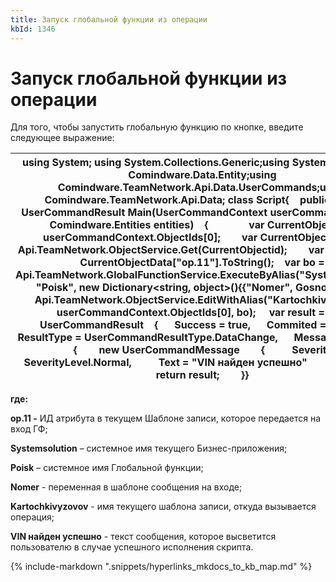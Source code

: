 ```yaml
---
title: Запуск глобальной функции из операции
kbId: 1346
---
```


# Запуск глобальной функции из операции

Для того, чтобы запустить глобальную функцию по кнопке, введите следующее выражение:

| using System; using System.Collections.Generic;using System.Linq;using Comindware.Data.Entity;using Comindware.TeamNetwork.Api.Data.UserCommands;using Comindware.TeamNetwork.Api.Data; class Script{    public static UserCommandResult Main(UserCommandContext userCommandContext, Comindware.Entities entities)    {               var CurrentObjectid = userCommandContext.ObjectIds[0];        var CurrentObjectData = Api.TeamNetwork.ObjectService.Get(CurrentObjectid);        var Gosnomer = CurrentObjectData["op.11"].ToString();    var bo = Api.TeamNetwork.GlobalFunctionService.ExecuteByAlias("Systemsolution", "Poisk", new Dictionary<string, object>(){{"Nomer", Gosnomer}});    Api.TeamNetwork.ObjectService.EditWithAlias("Kartochkivyzovov", userCommandContext.ObjectIds[0], bo);     var result = new UserCommandResult    {      Success = true,      Commited = true,      ResultType = UserCommandResultType.DataChange,      Messages = new[]      {        new UserCommandMessage        {          Severity = SeverityLevel.Normal,          Text = "VIN найден успешно"        }       }    };    return result;        }} |
| --- |

**где:**

**op.11 -** ИД атрибута в текущем Шаблоне записи, которое передается на вход ГФ;

**Systemsolution** – системное имя текущего Бизнес-приложения;

**Poisk** – системное имя Глобальной функции;

**Nomer** - переменная в шаблоне сообщения на входе;

**Kartochkivyzovov** - имя текущего шаблона записи, откуда вызывается операция;

**VIN найден успешно** - текст сообщения, которое высветится пользователю в случае успешного исполнения скрипта.

{% include-markdown ".snippets/hyperlinks_mkdocs_to_kb_map.md" %}
